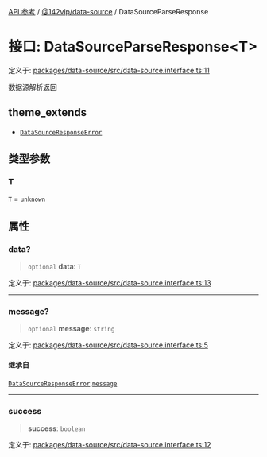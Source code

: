 [API 参考](../wiki/Home) / [@142vip/data-source](../wiki/@142vip.data-source) / DataSourceParseResponse

# 接口: DataSourceParseResponse\<T\>

定义于: [packages/data-source/src/data-source.interface.ts:11](https://github.com/142vip/core-x/blob/567cadf3a9f5104aada595325cfb94d08a88f92f/packages/data-source/src/data-source.interface.ts#L11)

数据源解析返回

## theme_extends

- [`DataSourceResponseError`](../wiki/@142vip.data-source.%E6%8E%A5%E5%8F%A3.DataSourceResponseError)

## 类型参数

### T

`T` = `unknown`

## 属性

### data?

> `optional` **data**: `T`

定义于: [packages/data-source/src/data-source.interface.ts:13](https://github.com/142vip/core-x/blob/567cadf3a9f5104aada595325cfb94d08a88f92f/packages/data-source/src/data-source.interface.ts#L13)

***

### message?

> `optional` **message**: `string`

定义于: [packages/data-source/src/data-source.interface.ts:5](https://github.com/142vip/core-x/blob/567cadf3a9f5104aada595325cfb94d08a88f92f/packages/data-source/src/data-source.interface.ts#L5)

#### 继承自

[`DataSourceResponseError`](../wiki/@142vip.data-source.%E6%8E%A5%E5%8F%A3.DataSourceResponseError).[`message`](../wiki/@142vip.data-source.%E6%8E%A5%E5%8F%A3.DataSourceResponseError#message)

***

### success

> **success**: `boolean`

定义于: [packages/data-source/src/data-source.interface.ts:12](https://github.com/142vip/core-x/blob/567cadf3a9f5104aada595325cfb94d08a88f92f/packages/data-source/src/data-source.interface.ts#L12)
